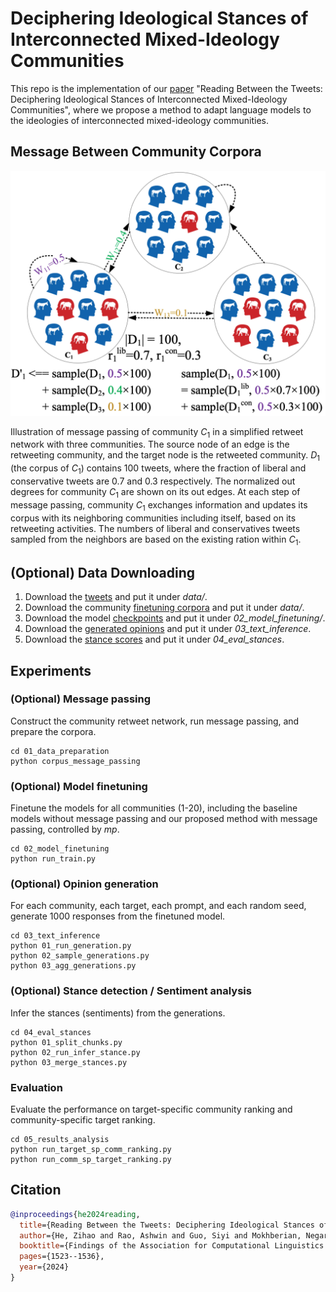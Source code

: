 # Deciphering Ideological Stances of Interconnected Mixed-Ideology Communities
This repo is the implementation of our [paper](https://arxiv.org/abs/2402.01091) "Reading Between the Tweets: Deciphering Ideological Stances of Interconnected Mixed-Ideology Communities", where we propose a method to adapt language models to the ideologies of interconnected mixed-ideology communities.


## Message Between Community Corpora
<img src="data/community-message-passing.png" width="600">

Illustration of message passing of community $C_1$ in a simplified retweet network with three communities. The source node of an edge is the retweeting community, and the target node is the retweeted community. $D_1$ (the corpus of $C_1$) contains 100 tweets, where the fraction of liberal and conservative tweets are 0.7 and 0.3 respectively. The normalized out degrees for community $C_1$ are shown on its out edges. At each step of message passing, community $C_1$ exchanges information and updates its corpus with its neighboring communities including itself, based on its retweeting activities. The numbers of liberal and conservatives tweets sampled from the neighbors are based on the existing ration within $C_1$.


## (Optional) Data Downloading
1. Download the [tweets](https://drive.google.com/file/d/1PaZ9sHhP-qnsctZ5V_qQy482fO-v7QZJ/view?usp=sharing) and put it under *data/*.
2. Download the community [finetuning corpora](https://drive.google.com/file/d/1Q7QJ2CVxg0P-Rdzc-oMlyz3RcVp4wnbs/view?usp=sharing) and put it under *data/*.
3. Download the model [checkpoints](https://drive.google.com/file/d/1N0ZQ72rv-ckrBwHjpCS-Dz6yXYYdbxrw/view?usp=share_link) and put it under *02_model_finetuning/*.
4. Download the [generated opinions](https://drive.google.com/file/d/1PIcBhBQLUNvPSkG4wMcZwibrYZhY6qln/view?usp=sharing) and put it under *03_text_inference*.
5. Download the [stance scores](https://drive.google.com/file/d/1PRUUTDPp0AJj___ne2VnxOVMa59O41iq/view?usp=sharing) and put it under *04_eval_stances*.

## Experiments

### (Optional) Message passing
Construct the community retweet network, run message passing, and prepare the corpora.
```angular2html
cd 01_data_preparation
python corpus_message_passing
```

### (Optional) Model finetuning
Finetune the models for all communities (1-20), including the baseline models without message passing and our proposed method with message passing, controlled by *mp*.
```angular2html
cd 02_model_finetuning
python run_train.py
```

### (Optional) Opinion generation
For each community, each target, each prompt, and each random seed, generate 1000 responses from the finetuned model.
```angular2html
cd 03_text_inference
python 01_run_generation.py
python 02_sample_generations.py
python 03_agg_generations.py
```

### (Optional) Stance detection / Sentiment analysis
Infer the stances (sentiments) from the generations.
```angular2html
cd 04_eval_stances
python 01_split_chunks.py
python 02_run_infer_stance.py
python 03_merge_stances.py
```

### Evaluation
Evaluate the performance on target-specific community ranking and community-specific target ranking.
```angular2html
cd 05_results_analysis
python run_target_sp_comm_ranking.py
python run_comm_sp_target_ranking.py
```

## Citation
```bibtex
@inproceedings{he2024reading,
  title={Reading Between the Tweets: Deciphering Ideological Stances of Interconnected Mixed-Ideology Communities},
  author={He, Zihao and Rao, Ashwin and Guo, Siyi and Mokhberian, Negar and Lerman, Kristina},
  booktitle={Findings of the Association for Computational Linguistics: EACL 2024},
  pages={1523--1536},
  year={2024}
}
```

